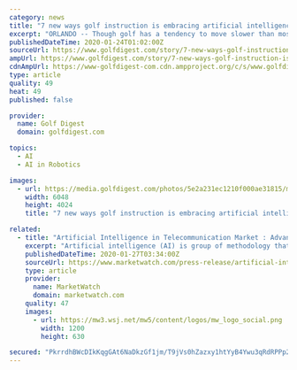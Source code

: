 ```yaml
---
category: news
title: "7 new ways golf instruction is embracing artificial intelligence and innovative technology"
excerpt: "ORLANDO -- Though golf has a tendency to move slower than most industries, the technology innovations we've seen this week beg to differ. Artificial intelligence and robotics have been terms perhaps thrown around in the past, implemented by only the biggest companies, but now we're actually seeing the results of intense research and development."
publishedDateTime: 2020-01-24T01:02:00Z
sourceUrl: https://www.golfdigest.com/story/7-new-ways-golf-instruction-is-embracing-artificial-intelligence-and-innovative-technology
ampUrl: https://www.golfdigest.com/story/7-new-ways-golf-instruction-is-embracing-artificial-intelligence-and-innovative-technology/amp
cdnAmpUrl: https://www-golfdigest-com.cdn.ampproject.org/c/s/www.golfdigest.com/story/7-new-ways-golf-instruction-is-embracing-artificial-intelligence-and-innovative-technology/amp
type: article
quality: 49
heat: 49
published: false

provider:
  name: Golf Digest
  domain: golfdigest.com

topics:
  - AI
  - AI in Robotics

images:
  - url: https://media.golfdigest.com/photos/5e2a231ec1210f000ae31815/master/pass/TrackMan%20Tracy.JPG
    width: 6048
    height: 4024
    title: "7 new ways golf instruction is embracing artificial intelligence and innovative technology"

related:
  - title: "Artificial Intelligence in Telecommunication Market : Advance Technology Research and Innovation in Technology"
    excerpt: "Artificial intelligence (AI) is group of methodology that focus on formation of intelligent machines with the help of human intelligence such as visual perception, speech recognition, decision-making,"
    publishedDateTime: 2020-01-27T03:34:00Z
    sourceUrl: https://www.marketwatch.com/press-release/artificial-intelligence-in-telecommunication-market-advance-technology-research-and-innovation-in-technology-2020-01-26
    type: article
    provider:
      name: MarketWatch
      domain: marketwatch.com
    quality: 47
    images:
      - url: https://mw3.wsj.net/mw5/content/logos/mw_logo_social.png
        width: 1200
        height: 630

secured: "PkrrdhBWcDIkKqgGAt6NaDkzGf1jm/T9jVs0hZazxy1htYyB4Ywu3qRdRPPp2YUUEDL51qxuQAqyL40dtaKO8WmkqZ+lm+G7XdjrWV4jw2xLVviEgpwlgmuCmWq5e1Z3yxXxdKCPviyBUszvTDH61qZmJE9ZteniqMeUqY9sSpJqGfZvVv5poe92AiO2Mzmfj5dR3Wk4AnTJ+dBKCqji8Nq97jk0ZCCZzKXutol4KvlSA+D1Z6Cf6l1ARD8apQ6Wyl/A8Utqv1l47Ns9m+CvTk7pyVa1L4tPswy5fM/HA4cTjB24PaMgnrySzKJpypJtGDwZAKdO8yO2DuVZWgsIoY3yiPZ4had1kHeAApfV3/I0ZMehTfzGU25mKEurOvBuEajfupppXBMNsOlqM2/fYz1xcjHsLw0/SH1MN2iqwWoEtOCB2+ACX0RKnpbdOL3fzrUVSbouO/CqtTzUG6b7hVFXAeJEcBT7wvwHH1RzxxI=;+pRg6cKclMYcEDpWC6xk5A=="
---
```


